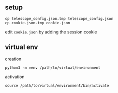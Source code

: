 ## setup
```
cp telescope_config.json.tmp telescope_config.json
cp cookie.json.tmp cookie.json
```
edit `cookie.json` by adding the session cookie

## virtual env
creation
```
python3 -m venv /path/to/virtual/environment
```
activation
```
source /path/to/virtual/environment/bin/activate
```
